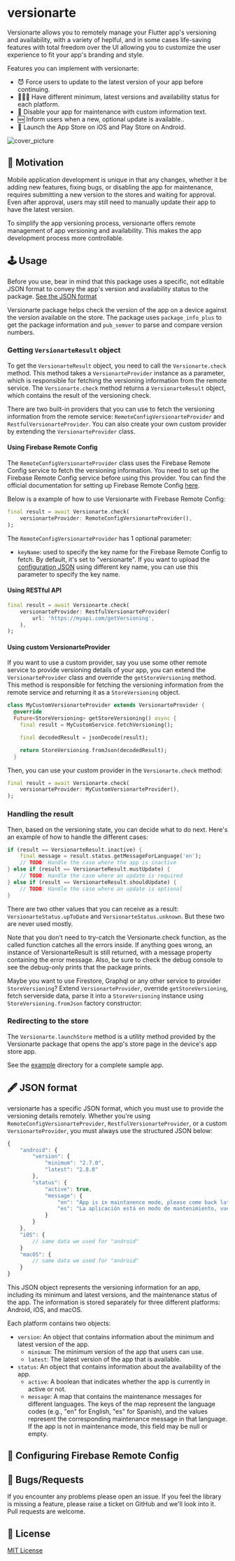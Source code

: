 # versionarte

Versionarte allows you to remotely manage your Flutter app's versioning and availability, with a variety of heplful, and in some cases life-saving features with total freedom over the UI allowing you to customize the user experience to fit your app's branding and style.

Features you can implement with versionarte:
- 😈 Force users to update to the latest version of your app before continuing.
- 💆🏻‍♂️ Have different minimum, latest versions and availability status for each platform.
- 🚧 Disable your app for maintenance with custom information text.
- 🆕 Inform users when a new, optional update is available..
- 🔗 Launch the App Store on iOS and Play Store on Android.

<img src="https://raw.githubusercontent.com/kamranbekirovyz/versionarte/master/assets/cover.png" alt="cover_picture" />

## 🚀 Motivation

Mobile application development is unique in that any changes, whether it be adding new features, fixing bugs, or disabling the app for maintenance, requires submitting a new version to the stores and waiting for approval. Even after approval, users may still need to manually update their app to have the latest version.

To simplify the app versioning process, versionarte offers remote management of app versioning and availability. This makes the app development process more controllable.

## 🕹️ Usage

Before you use, bear in mind that this package uses a specific, not editable JSON format to convey the app's version and availability status to the package. [See the JSON format](#json-format)

Versionarte package helps check the version of the app on a device against the version available on the store. The package uses `package_info_plus` to get the package information and `pub_semver` to parse and compare version numbers.

### Getting `VersionarteResult` object

To get the `VersionarteResult` object, you need to call the `Versionarte.check` method. This method takes a `VersionarteProvider` instance as a parameter, which is responsible for fetching the versioning information from the remote service. The `Versionarte.check` method returns a `VersionarteResult` object, which contains the result of the versioning check.

There are two built-in providers that you can use to fetch the versioning information from the remote service: `RemoteConfigVersionarteProvider` and `RestfulVersionarteProvider`. You can also create your own custom provider by extending the `VersionarteProvider` class.

#### Using Firebase Remote Config
The `RemoteConfigVersionarteProvider` class uses the Firebase Remote Config service to fetch the versioning information. You need to set up the Firebase Remote Config service before using this provider. You can find the official documentation for setting up Firebase Remote Config <a href="https://firebase.google.com/docs/remote-config">here</a>.

Below is a example of how to use Versionarte with Firebase Remote Config:

```dart
final result = await Versionarte.check(
    versionarteProvider: RemoteConfigVersionarteProvider(),
);
```

The `RemoteConfigVersionarteProvider` has 1 optional parameter:
- `keyName`: used to specify the key name for the Firebase Remote Config to fetch. By default, it's set to "versionarte". If you want to upload the [configuration JSON](#json-format) using different key name, you can use this parameter to specify the key name.

#### Using RESTful API

```dart
final result = await Versionarte.check(
    versionarteProvider: RestfulVersionarteProvider(
        url: 'https://myapi.com/getVersioning',
    ),
);
```

#### Using custom VersionarteProvider

If you want to use a custom provider, say you use some other remote service to provide versioning details of your app, you can extend the `VersionarteProvider` class and override the `getStoreVersioning` method. This method is responsible for fetching the versioning information from the remote service and returning it as a `StoreVersioning` object.

```dart
class MyCustomVersionarteProvider extends VersionarteProvider {
  @override
  Future<StoreVersioning> getStoreVersioning() async {
    final result = MyCustomService.fetchVersioning();

    final decodedResult = jsonDecode(result);

    return StoreVersioning.fromJson(decodedResult);
  }
```
    
Then, you can use your custom provider in the `Versionarte.check` method:

```dart
final result = await Versionarte.check(
    versionarteProvider: MyCustomVersionarteProvider(),
);
```

### Handling the result

Then, based on the versioning state, you can decide what to do next. Here's an example of how to handle the different cases:

```dart
if (result == VersionarteResult.inactive) {
    final message = result.status.getMessageForLanguage('en');
    // TODO: Handle the case where the app is inactive
} else if (result == VersionarteResult.mustUpdate) {
    // TODO: Handle the case where an update is required
} else if (result == VersionarteResult.shouldUpdate) {
    // TODO: Handle the case where an update is optional
} 
```

There are two other values that you can receive as a result: `VersionarteStatus.upToDate` and `VersionarteStatus.unknown`. But these two are never used mostly.

Note that you don't need to try-catch the Versionarte.check function, as the called function catches all the errors inside. If anything goes wrong, an instance of VersionarteResult is still returned, with a message property containing the error message. Also, be sure to check the debug console to see the debug-only prints that the package prints.

Maybe you want to use Firestore, Graphql or any other service to provider `StoreVersioning`? Extend `VersionarteProvider`, override `getStoreVersioning`, fetch serverside data, parse it into a `StoreVersioning` instance using `StoreVersioning.fromJson` factory constructor:

### Redirecting to the store

The `Versionarte.launchStore` method is a utility method provided by the Versionarte package that opens the app's store page in the device's app store app.

See the <a href="https://github.com/kamranbekirovyz/versionarte/tree/main/example">example</a> directory for a complete sample app.

## 🖋️ JSON format

versionarte has a specific JSON format, which you must use to provide the versioning details remotely. Whether you're using `RemoteConfigVersionarteProvider`, `RestfulVersionarteProvider`, or a custom `VersionarteProvider`, you must always use the structured JSON below:

```js
{
    "android": {
        "version": {
            "minimum": "2.7.0",
            "latest": "2.8.0"
        },
        "status": {
            "active": true,
            "message": {
                "en": "App is in maintanence mode, please come back later.",
                "es": "La aplicación está en modo de mantenimiento, vuelva más tarde."
            }
        }
    },
    "iOS": {
        // same data we used for "android"
    }
    "macOS": {
        // same data we used for "android"
    }
}
```

This JSON object represents the versioning information for an app, including its minimum and latest versions, and the maintenance status of the app. The information is stored separately for three different platforms: Android, iOS, and macOS.

Each platform contains two objects:

- `version`: An object that contains information about the minimum and latest version of the app. 
    - `minimum`: The minimum version of the app that users can use. 
    - `latest`: The latest version of the app that is available.
- `status`: An object that contains information about the availability of the app.
    - `active`: A boolean that indicates whether the app is currently in active or not.
    - `message`: A map that contains the maintenance messages for different languages. The keys of the map represent the language codes (e.g., "en" for English, "es" for Spanish), and the values represent the corresponding maintenance message in that language. If the app is not in maintenance mode, this field may be null or empty.

## 🚜 Configuring Firebase Remote Config

## 🐞 Bugs/Requests

If you encounter any problems please open an issue. If you feel the library is missing a feature, please raise a ticket on GitHub and we'll look into it. Pull requests are welcome.

## 📃 License

<a href="https://github.com/kamranbekirovyz/versionarte/blob/main/LICENSE">MIT License</a>